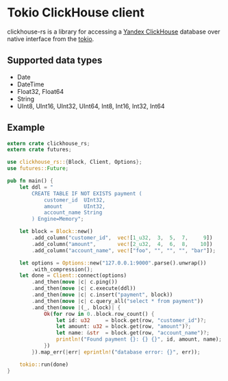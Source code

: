 # Tokio ClickHouse client

clickhouse-rs is a library for accessing a [Yandex ClickHouse](https://clickhouse.yandex/) 
database over native interface from the [tokio](https://github.com/tokio-rs/tokio). 

## Supported data types

* Date
* DateTime
* Float32, Float64
* String
* UInt8, UInt16, UInt32, UInt64, Int8, Int16, Int32, Int64

## Example

```rust
extern crate clickhouse_rs;
extern crate futures;

use clickhouse_rs::{Block, Client, Options};
use futures::Future;

pub fn main() {
    let ddl = "
        CREATE TABLE IF NOT EXISTS payment (
            customer_id  UInt32,
            amount       UInt32,
            account_name String
        ) Engine=Memory";

    let block = Block::new()
        .add_column("customer_id",  vec![1_u32,  3,  5,  7,     9])
        .add_column("amount",       vec![2_u32,  4,  6,  8,    10])
        .add_column("account_name", vec!["foo", "", "", "", "bar"]);

    let options = Options::new("127.0.0.1:9000".parse().unwrap())
        .with_compression();
    let done = Client::connect(options)
        .and_then(move |c| c.ping())
        .and_then(move |c| c.execute(ddl))
        .and_then(move |c| c.insert("payment", block))
        .and_then(move |c| c.query_all("select * from payment"))
        .and_then(move |(_, block)| {
            Ok(for row in 0..block.row_count() {
                let id: u32     = block.get(row, "customer_id")?;
                let amount: u32 = block.get(row, "amount")?;
                let name: &str  = block.get(row, "account_name")?;
                println!("Found payment {}: {} {}", id, amount, name);
            })
        }).map_err(|err| eprintln!("database error: {}", err));

    tokio::run(done)
}
```